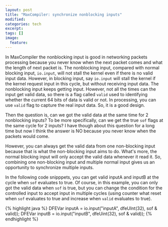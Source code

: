 ```yaml
---
layout: post
title: "MaxCompiler: synchronize nonblocking inputs"
modified:
categories: tech
excerpt:
tags: []
image:
  feature:
---
```


In MaxCompiler the nonblocking input is good in networking packets processing
because you never know when the next packet comes and what the length of next
packet is. The nonblocking input, compared with normal blocking input,
`io.input`, will not stall the kernel even if there is no valid input data.
However, in blocking input, say `io.input` will stall the kernel if the kernel
request input in this cycle, but without receiving input data. The nonblocking
input keeps getting input. However, not all the times can the input get valid
data, so there is a flag called `valid` used to identifying whether the current
64 bits of data is valid or not. In processing, you can use `valid` flag to
capture the real input data. So, it is a good design.

Then the question is, can we got the valid data at the same time for 2
nonblocking inputs? To be more specifically, can we get the true `sof` flags at
the same cycle for 2 inputs? I have though about this question for a long time
but now I think the answer is NO because you never know when the packets would
come.

However, you can always get the valid data from one non-blocking input because
that is what the non-blocking input aims to do.  What's more, the normal
blocking input will only accept the valid data whenever it read it. So,
combining one non-blocking input and multiple normal input gives us an
opportunity to synchronize multiple inputs.

In the following code snipppets, you can get valid inputA and inputB at the
cycle when `sof` evaluates to true. Of course, in this example, you can only got
the valid data when `sof` is true, but you can change the condition for the
controlled input to accept input in multiple cycles (using counter what reset
when `sof` evaluates to true and increase when `valid` evaluates to true).

{% highlight java %}
DFEVar inputA = io.input("inputA", dfeUInt(32), sof & valid));
DFEVar inputB = io.input("inputB", dfeUint(32), sof & valid));
{% endhighlight %}

